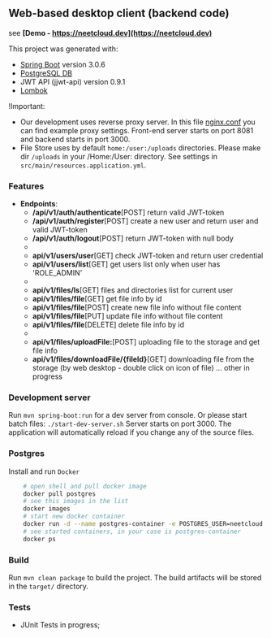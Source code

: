 ## Web-based desktop client (backend code)

see **[Demo - https://neetcloud.dev](https://neetcloud.dev)**

This project was generated with:

- [Spring Boot](https://spring.io) version 3.0.6
- [PostgreSQL DB](https://www.postgresql.org)
- JWT API (jjwt-api) version 0.9.1
- [Lombok](https://projectlombok.org)

!Important: 
- Our development uses reverse proxy server. In this file [nginx.conf](./nginx/nginx.conf) you can find example proxy settings. Front-end server starts on port 8081 and backend starts in port 3000. 
- File Store uses by default ```home:/user:/uploads``` directories. Please make dir ```/uploads``` in your /Home:/User: directory. See settings in ```src/main/resources.application.yml```.

### **Features**
- **Endpoints**:
	- **/api/v1/auth/authenticate**[POST] return valid JWT-token
	- **/api/v1/auth/register**[POST] create a new user and return user and valid JWT-token
	- **/api/v1/auth/logout**[POST] return JWT-token with null body
	-
    - **api/v1/users/user**[GET] check JWT-token and return user credential
    - **api/v1/users/list**[GET] get users list only when user has 'ROLE_ADMIN'
	-
    - **api/v1/files/ls**[GET] files and directories list for current user
    - **api/v1/files/file**[GET] get file info by id
    - **api/v1/files/file**[POST] create new file info without file content
    - **api/v1/files/file**[PUT] update file info without file content
    - **api/v1/files/file**[DELETE] delete file info by id
    -
	- **api/v1/files/uploadFile:**[POST] uploading file to the storage and get file info
	- **api/v1/files/downloadFile/{fileId}**[GET] downloading file from the storage (by web desktop - double click on icon of file)
	... other in progress

### Development server

Run `mvn spring-boot:run` for a dev server from console.
Or please start batch files: `./start-dev-server.sh`
Server starts on port 3000. The application will automatically reload if you change any of the source files.

### Postgres
Install and run `Docker`
```bash
	# open shell and pull docker image 
	docker pull postgres
	# see this images in the list
	docker images
	# start new docker container
	docker run -d --name postgres-container -e POSTGRES_USER=neetcloud -e POSTGRES_PASSWORD=password -p 5432:5432 -v data:/var/lib/postgresql/data postgres
	# see started containers, in your case is postgres-container
	docker ps
```

### Build

Run `mvn clean package` to build the project. The build artifacts will be stored in the `target/` directory.


### Tests

- JUnit Tests in progress;
